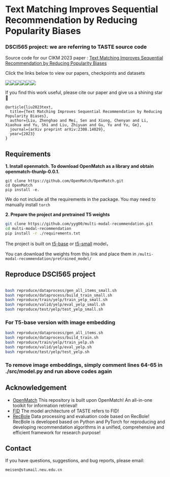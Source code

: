 # Text Matching Improves Sequential Recommendation by Reducing Popularity Biases
### DSCI565 project: we are referring to TASTE source code
Source code for our CIKM 2023 paper :
[Text Matching Improves Sequential Recommendation by Reducing Popularity Biases](https://arxiv.org/pdf/2308.14029.pdf)

Click the links below to view our papers, checkpoints and datasets

<a href='https://arxiv.org/abs/2308.14029'><img src='https://img.shields.io/badge/Paper-Arxiv-red'></a><a href='https://huggingface.co/OpenMatch/TASTE-beauty'><img src='https://img.shields.io/badge/%F0%9F%A4%97%20Hugging%20Face-beauty-blue'></a><a href='https://huggingface.co/OpenMatch/TASTE-sports'><img src='https://img.shields.io/badge/%F0%9F%A4%97%20Hugging%20Face-sports-blue'></a><a href='https://huggingface.co/OpenMatch/TASTE-toys'><img src='https://img.shields.io/badge/%F0%9F%A4%97%20Hugging%20Face-toys-blue'></a><a href='https://huggingface.co/OpenMatch/TASTE-yelp'><img src='https://img.shields.io/badge/%F0%9F%A4%97%20Hugging%20Face-yelp-blue'></a><a href='https://drive.google.com/drive/folders/1U_tkCJq80kdefV9z_FdWDCMWvtUrm0or?usp=sharing'><img src='https://img.shields.io/badge/Google Drive-Dataset-yellow'></a> 

 If you find this work useful, please cite our paper  and give us a shining star 🌟

```
@article{liu2023text,
  title={Text Matching Improves Sequential Recommendation by Reducing Popularity Biases},
  author={Liu, Zhenghao and Mei, Sen and Xiong, Chenyan and Li, Xiaohua and Yu, Shi and Liu, Zhiyuan and Gu, Yu and Yu, Ge},
  journal={arXiv preprint arXiv:2308.14029},
  year={2023}
}
```

## 

## Requirements

**1. Install openmatch. To download OpenMatch as a library and obtain openmatch-thunlp-0.0.1.**


```
git clone https://github.com/OpenMatch/OpenMatch.git
cd OpenMatch
pip install -e.
```

We do not include all the requirements in the package. You may need to manually install `torch`

**2. Prepare the project and pretrained T5 weights**
```bash
git clone https://github.com/yyg00/multi-modal-recommendation.git
cd multi-modal-recommendation
pip install -r ./requirements.txt
```

The project is built on [t5-base](https://huggingface.co/t5-base/tree/main) or [t5-small](https://huggingface.co/t5-small/tree/main) model，

You can download the weights from this link and place them in `/multi-modal-recommendation/pretrained_model/`
## Reproduce DSCI565 project
```bash

bash reproduce/dataprocess/gen_all_items_small.sh
bash reproduce/dataprocess/build_train_small.sh
bash reproduce/train/yelp/train_yelp_small.sh
bash reproduce/valid/yelp/eval_yelp_small.sh
bash reproduce/test/yelp/test_yelp_small.sh
```
### For T5-base version with image embedding
```bash
bash reproduce/dataprocess/gen_all_items.sh
bash reproduce/dataprocess/build_train.sh
bash reproduce/train/yelp/train_yelp.sh
bash reproduce/valid/yelp/eval_yelp.sh
bash reproduce/test/yelp/test_yelp.sh
```
### To remove image embeddings, simply comment lines 64-65 in ./src/model.py and run above codes again
## Acknowledgement

+ [OpenMatch](https://github.com/OpenMatch/OpenMatch) This repository is built upon OpenMatch! An all-in-one toolkit for information retrieval!
+ [FID](https://github.com/facebookresearch/FiD) The model architecture of TASTE refers to FID!
+ [RecBole](https://github.com/RUCAIBox/RecBole) Data processing and evaluation code based on RecBole! RecBole is developed based on Python and PyTorch for reproducing and developing recommendation algorithms in a unified, comprehensive and efficient framework for research purpose!

## Contact

If you have questions, suggestions, and bug reports, please email:
```
meisen@stumail.neu.edu.cn
```
